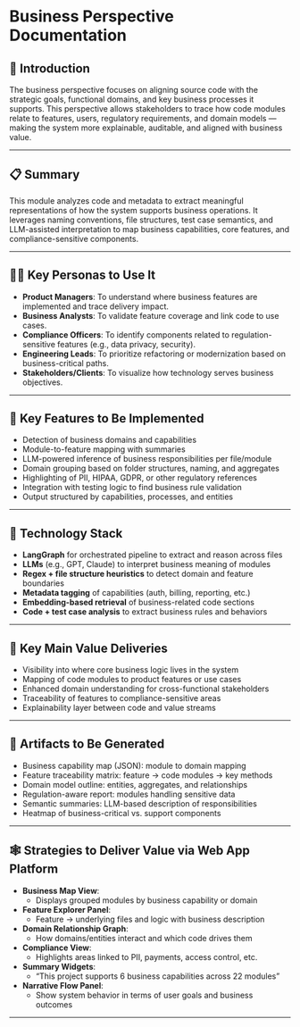 

 # Business Perspective Documentation
 
 ## 📘 Introduction
 
 The business perspective focuses on aligning source code with the strategic goals, functional domains, and key business processes it supports. This perspective allows stakeholders to trace how code modules relate to features, users, regulatory requirements, and domain models — making the system more explainable, auditable, and aligned with business value.
 
 ---
 
 ## 📋 Summary
 
 This module analyzes code and metadata to extract meaningful representations of how the system supports business operations. It leverages naming conventions, file structures, test case semantics, and LLM-assisted interpretation to map business capabilities, core features, and compliance-sensitive components.
 
 ---
 
 ## 🧑‍💼 Key Personas to Use It
 
 - **Product Managers**: To understand where business features are implemented and trace delivery impact.
 - **Business Analysts**: To validate feature coverage and link code to use cases.
 - **Compliance Officers**: To identify components related to regulation-sensitive features (e.g., data privacy, security).
 - **Engineering Leads**: To prioritize refactoring or modernization based on business-critical paths.
 - **Stakeholders/Clients**: To visualize how technology serves business objectives.
 
 ---
 
 ## 🌟 Key Features to Be Implemented
 
 - Detection of business domains and capabilities
 - Module-to-feature mapping with summaries
 - LLM-powered inference of business responsibilities per file/module
 - Domain grouping based on folder structures, naming, and aggregates
 - Highlighting of PII, HIPAA, GDPR, or other regulatory references
 - Integration with testing logic to find business rule validation
 - Output structured by capabilities, processes, and entities
 
 ---
 
 ## 🧰 Technology Stack
 
 - **LangGraph** for orchestrated pipeline to extract and reason across files
 - **LLMs** (e.g., GPT, Claude) to interpret business meaning of modules
 - **Regex + file structure heuristics** to detect domain and feature boundaries
 - **Metadata tagging** of capabilities (auth, billing, reporting, etc.)
 - **Embedding-based retrieval** of business-related code sections
 - **Code + test case analysis** to extract business rules and behaviors
 
 ---
 
 ## 🎯 Key Main Value Deliveries
 
 - Visibility into where core business logic lives in the system
 - Mapping of code modules to product features or use cases
 - Enhanced domain understanding for cross-functional stakeholders
 - Traceability of features to compliance-sensitive areas
 - Explainability layer between code and value streams
 
 ---
 
 ## 🧾 Artifacts to Be Generated
 
 - Business capability map (JSON): module to domain mapping
 - Feature traceability matrix: feature → code modules → key methods
 - Domain model outline: entities, aggregates, and relationships
 - Regulation-aware report: modules handling sensitive data
 - Semantic summaries: LLM-based description of responsibilities
 - Heatmap of business-critical vs. support components
 
 ---
 
 ## 🕸️ Strategies to Deliver Value via Web App Platform
 
 - **Business Map View**:
   - Displays grouped modules by business capability or domain
 - **Feature Explorer Panel**:
   - Feature → underlying files and logic with business description
 - **Domain Relationship Graph**:
   - How domains/entities interact and which code drives them
 - **Compliance View**:
   - Highlights areas linked to PII, payments, access control, etc.
 - **Summary Widgets**:
   - “This project supports 6 business capabilities across 22 modules”
 - **Narrative Flow Panel**:
   - Show system behavior in terms of user goals and business outcomes
 
 ---